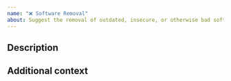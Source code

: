 ```yaml
---
name: "❌ Software Removal"
about: Suggest the removal of outdated, insecure, or otherwise bad software.
---
```


## Description


## Additional context

<!-- Anything else you would like to tell us? -->

<!-- Additionally, please share any connection you may have with the software/organization/company/provider.
     Are you the author? A former contributor?
		 Someone who just passionately dislikes the project? :) -->
